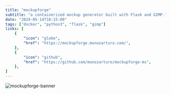 ```yaml
---
title: "mockupforge"
subtitle: "a containerized mockup generator built with Flask and GIMP."
date: "2024-05-14T18:15:00"
tags: ["docker", "python3", "flask", "gimp"]
links: [
    {
        "icon": "globe",
        "href": "https://mockupforge.munozarturo.com/",
    },
    {
        "icon": "github",
        "href": "https://github.com/munozarturo/mockupforge-ms",
    },
]
---
```


![mockupforge-banner](/content/images/mockupforge-banner.png)
